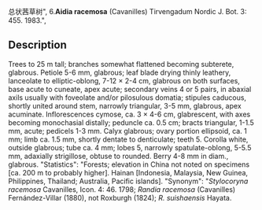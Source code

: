 总状茜草树",
6.**Aidia racemosa** (Cavanilles) Tirvengadum Nordic J. Bot. 3: 455. 1983.",

## Description
Trees to 25 m tall; branches somewhat flattened becoming subterete, glabrous. Petiole 5-6 mm, glabrous; leaf blade drying thinly leathery, lanceolate to elliptic-oblong, 7-12 × 2-4 cm, glabrous on both surfaces, base acute to cuneate, apex acute; secondary veins 4 or 5 pairs, in abaxial axils usually with foveolate and/or pilosulous domatia; stipules caducous, shortly united around stem, narrowly triangular, 3-5 mm, glabrous, apex acuminate. Inflorescences cymose, ca. 3 × 4-6 cm, glabrescent, with axes becoming monochasial distally; peduncle ca. 0.5 cm; bracts triangular, 1-1.5 mm, acute; pedicels 1-3 mm. Calyx glabrous; ovary portion ellipsoid, ca. 1 mm; limb ca. 1.5 mm, shortly dentate to denticulate; teeth 5. Corolla white, outside glabrous; tube ca. 4 mm; lobes 5, narrowly spatulate-oblong, 5-5.5 mm, adaxially strigillose, obtuse to rounded. Berry 4-8 mm in diam., glabrous.
  "Statistics": "Forests; elevation in China not noted on specimens [ca. 200 m to probably higher]. Hainan [Indonesia, Malaysia, New Guinea, Philippines, Thailand; Australia, Pacific islands].
  "Synonym": "*Stylocoryna racemosa* Cavanilles, Icon. 4: 46. 1798; *Randia racemosa* (Cavanilles) Fernández-Villar (1880), not Roxburgh (1824); *R. suishaensis* Hayata.
